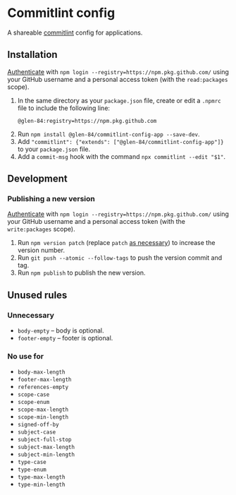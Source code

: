 # Commitlint config

A shareable [commitlint](https://commitlint.js.org/) config for applications.

## Installation

[Authenticate](https://help.github.com/en/github/managing-packages-with-github-packages/configuring-npm-for-use-with-github-packages#authenticating-to-github-packages) with `npm login --registry=https://npm.pkg.github.com/` using your GitHub username and a personal access token (with the `read:packages` scope).

1. In the same directory as your `package.json` file, create or edit a `.npmrc` file to include the following line:
    ```npmrc
    @glen-84:registry=https://npm.pkg.github.com
    ```
2. Run `npm install @glen-84/commitlint-config-app --save-dev`.
3. Add `"commitlint": {"extends": ["@glen-84/commitlint-config-app"]}` to your `package.json` file.
4. Add a `commit-msg` hook with the command `npx commitlint --edit "$1"`.

## Development

### Publishing a new version

[Authenticate](https://help.github.com/en/github/managing-packages-with-github-packages/configuring-npm-for-use-with-github-packages#authenticating-to-github-packages) with `npm login --registry=https://npm.pkg.github.com/` using your GitHub username and a personal access token (with the `write:packages` scope).

1. Run `npm version patch` (replace `patch` [as necessary](https://docs.npmjs.com/cli/version)) to increase the version number.
2. Run `git push --atomic --follow-tags` to push the version commit and tag.
3. Run `npm publish` to publish the new version.

## Unused rules

### Unnecessary

* `body-empty` – body is optional.
* `footer-empty` – footer is optional.

### No use for

* `body-max-length`
* `footer-max-length`
* `references-empty`
* `scope-case`
* `scope-enum`
* `scope-max-length`
* `scope-min-length`
* `signed-off-by`
* `subject-case`
* `subject-full-stop`
* `subject-max-length`
* `subject-min-length`
* `type-case`
* `type-enum`
* `type-max-length`
* `type-min-length`

